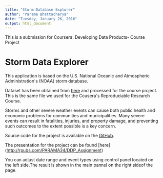 ```yaml
---
title: "Storm Database Explorer"
author: "Parama Bhattacharya"
date: "Tuesday, January 26, 2016"
output: html_document
---
```


This is a submission for Coursera: Developing Data Products- Course Project

Storm Data Explorer
==================

This application is based on the U.S. National Oceanic and Atmospheric Administration's (NOAA) storm database.

Dataset has been obtained from [here](https://d396qusza40orc.cloudfront.net/repdata%2Fdata%2FStormData.csv.bz2) and processed for the course project. This is the same file we used for the Cousera's Reproduciable Research Course.

Storms and other severe weather events can cause both public health and economic problems for communities and municipalities. Many severe events can result in fatalities, injuries, and property damage, and preventing such outcomes to the extent possible is a key concern.

Source code for the project is available on the [GitHub](https://github.com/PARAMA34/Dev_DataProds).

The presentation for the project can be found [here] (http://rpubs.com/PARAMA34/DDP_Assignment)

You can adjust date range and event types using control panel located on the left side.The result is shown in the main pannel on the right sideof the page.